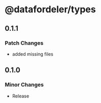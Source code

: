 # @datafordeler/types

## 0.1.1

### Patch Changes

- added missing files

## 0.1.0

### Minor Changes

- Release
